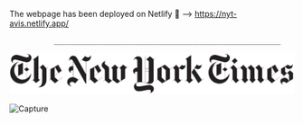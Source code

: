 The webpage has been deployed on Netlify 🔗 --> https://nyt-avis.netlify.app/

               ________________________________________________________

![image](https://raw.githubusercontent.com/kyriakoskolokouris/NYT-page-clone/master/images/The_New_York_Times_logo.png)

 ![Capture](https://user-images.githubusercontent.com/43856395/115306729-e7a9b500-a170-11eb-9df9-611aed9528b1.JPG)
